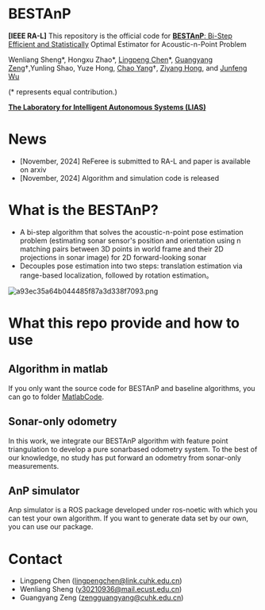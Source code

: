# BESTAnP

**[IEEE RA-L]** This repository is the official code for [**BESTAnP**: Bi-Step Efficient and Statistically](https://arxiv.org/abs/2411.17521)
Optimal Estimator for Acoustic-n-Point Problem

Wenliang Sheng*, Hongxu Zhao*, [Lingpeng Chen](https://scholar.google.com/citations?user=8jlmwvoAAAAJ&hl=en)*, [Guangyang Zeng](https://guangyangzeng.github.io/)†,Yunling Shao, Yuze Hong, [Chao Yang](https://chaoyang2013.github.io/)†, [Ziyang Hong](https://scholar.google.com/citations?user=IUi8EjkAAAAJ&hl=en), and [Junfeng Wu](https://lias-cuhksz.github.io/group/junfeng-wu)

(* represents equal contribution.)

[**The Laboratory for Intelligent Autonomous Systems (LIAS)**](https://lias-cuhksz.github.io/)

# **News**

- [November, 2024] ReFeree is submitted to RA-L and paper is available on arxiv
- [November, 2024] Algorithm and simulation code is released

# **What is the BESTAnP?**

- A bi-step algorithm that solves the acoustic-n-point pose estimation problem (estimating sonar sensor's position and orientation using n matching pairs between 3D points in world frame and their 2D projections in sonar image) for 2D forward-looking sonar
- Decouples pose estimation into two steps: translation estimation via range-based localization, followed by rotation estimation。

![a93ec35a64b044485f87a3d338f7093.png](BESTAnP%20148ff726fd3e805c8a51ff17ed27806f/a93ec35a64b044485f87a3d338f7093.png)

# What this repo provide and how to use

## Algorithm in matlab

If you only want the source code for BESTAnP and baseline algorithms, you can go to folder [MatlabCode](https://github.com/LIAS-CUHKSZ/BESTAnP/blob/main/MatabCode/README.md).

## Sonar-only odometry

In this work, we integrate our BESTAnP algorithm with feature point triangulation to develop a pure sonarbased odometry system. To the best of our knowledge, no study has put forward an odometry from
sonar-only measurements.

## AnP simulator

Anp simulator is a ROS package developed under ros-noetic with which you can test your own algorithm. If you want to generate data set by our own, you can use our package.

# **Contact**

- Lingpeng Chen (lingpengchen@link.cuhk.edu.cn)
- Wenliang Sheng (y30210936@mail.ecust.edu.cn)
- Guangyang Zeng (zengguangyang@cuhk.edu.cn)